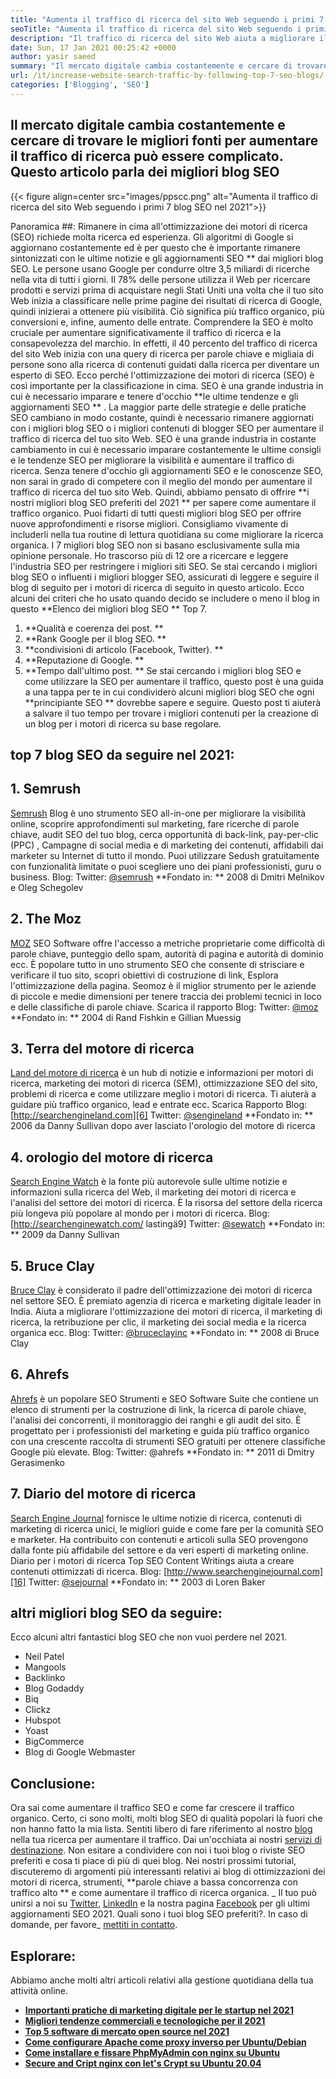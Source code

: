 ```yaml
---
title: "Aumenta il traffico di ricerca del sito Web seguendo i primi 7 blog SEO" 
seoTitle: "Aumenta il traffico di ricerca del sito Web seguendo i primi 7 blog SEO" 
description: "Il traffico di ricerca del sito Web aiuta a migliorare il rango ed è un importante motore della crescita aziendale. Questo articolo parla di come aumentare il traffico di ricerca del sito Web?" 
date: Sun, 17 Jan 2021 00:25:42 +0000
author: yasir saeed
summary: "Il mercato digitale cambia costantemente e cercare di trovare le migliori fonti per aumentare il traffico di ricerca può essere complicato. Questo articolo parla dei migliori blog SEO" 
url: /it/increase-website-search-traffic-by-following-top-7-seo-blogs/
categories: ['Blogging', 'SEO']
---
```


## Il mercato digitale cambia costantemente e cercare di trovare le migliori fonti per aumentare il traffico di ricerca può essere complicato. Questo articolo parla dei migliori blog SEO

{{< figure align=center src="images/ppscc.png" alt="Aumenta il traffico di ricerca del sito Web seguendo i primi 7 blog SEO nel 2021">}}


Panoramica ##:
Rimanere in cima all'ottimizzazione dei motori di ricerca (SEO) richiede molta ricerca ed esperienza. Gli algoritmi di Google si aggiornano costantemente ed è per questo che è importante rimanere sintonizzati con le ultime notizie e gli aggiornamenti SEO ** dai migliori blog SEO. Le persone usano Google per condurre oltre 3,5 miliardi di ricerche nella vita di tutti i giorni. Il 78% delle persone utilizza il Web per ricercare prodotti e servizi prima di acquistare negli Stati Uniti una volta che il tuo sito Web inizia a classificare nelle prime pagine dei risultati di ricerca di Google, quindi inizierai a ottenere più visibilità. Ciò significa più traffico organico, più conversioni e, infine, aumento delle entrate.
Comprendere la SEO è molto cruciale per aumentare significativamente il traffico di ricerca e la consapevolezza del marchio. In effetti, il 40 percento del traffico di ricerca del sito Web inizia con una query di ricerca per parole chiave e migliaia di persone sono alla ricerca di contenuti guidati dalla ricerca per diventare un esperto di SEO. Ecco perché l'ottimizzazione dei motori di ricerca (SEO) è così importante per la classificazione in cima. SEO è una grande industria in cui è necessario imparare e tenere d'occhio  **le ultime tendenze e gli aggiornamenti SEO ** . La maggior parte delle strategie e delle pratiche SEO cambiano in modo costante, quindi è necessario rimanere aggiornati con i migliori blog SEO o i migliori contenuti di blogger SEO per aumentare il traffico di ricerca del tuo sito Web.
SEO è una grande industria in costante cambiamento in cui è necessario imparare costantemente le ultime consigli e le tendenze SEO per migliorare la visibilità e aumentare il traffico di ricerca. Senza tenere d'occhio gli aggiornamenti SEO e le conoscenze SEO, non sarai in grado di competere con il meglio del mondo per aumentare il traffico di ricerca del tuo sito Web. Quindi, abbiamo pensato di offrire  **i nostri migliori blog SEO preferiti del 2021 **  per sapere come aumentare il traffico organico. Puoi fidarti di tutti questi migliori blog SEO per offrire nuove approfondimenti e risorse migliori. Consigliamo vivamente di includerli nella tua routine di lettura quotidiana su come migliorare la ricerca organica. I 7 migliori blog SEO non si basano esclusivamente sulla mia opinione personale. Ho trascorso più di 12 ore a ricercare e leggere l'industria SEO per restringere i migliori siti SEO. Se stai cercando i migliori blog SEO o influenti i migliori blogger SEO, assicurati di leggere e seguire il blog di seguito per i motori di ricerca di seguito in questo articolo.
Ecco alcuni dei criteri che ho usato quando decido se includere o meno il blog in questo  **Elenco dei migliori blog SEO **  Top 7.
  1.  **Qualità e coerenza dei post. ** 
  2.  **Rank Google per il blog SEO. ** 
  3.  **condivisioni di articolo (Facebook, Twitter). ** 
  4.  **Reputazione di Google. ** 
  5.  **Tempo dall'ultimo post. ** 
Se stai cercando i migliori blog SEO e come utilizzare la SEO per aumentare il traffico, questo post è una guida a una tappa per te in cui condividerò alcuni migliori blog SEO che ogni  **principiante SEO **  dovrebbe sapere e seguire. Questo post ti aiuterà a salvare il tuo tempo per trovare i migliori contenuti per la creazione di un blog per i motori di ricerca su base regolare.

## top 7 blog SEO da seguire nel 2021:

## 1. Semrush
[Semrush][1] Blog è uno strumento SEO all-in-one per migliorare la visibilità online, scoprire approfondimenti sul marketing, fare ricerche di parole chiave, audit SEO del tuo blog, cerca opportunità di back-link, pay-per-clic (PPC) , Campagne di social media e di marketing dei contenuti, affidabili dai marketer su Internet di tutto il mondo. Puoi utilizzare Sedush gratuitamente con funzionalità limitate o puoi scegliere uno dei piani professionisti, guru o business.
Blog:
Twitter: [@semrush][2]
**Fondato in: ** 2008 di Dmitri Melnikov e Oleg Schegolev

## 2. The Moz
[MOZ][3] SEO Software offre l'accesso a metriche proprietarie come difficoltà di parole chiave, punteggio dello spam, autorità di pagina e autorità di dominio ecc. È popolare tutto in uno strumento SEO che consente di strisciare e verificare il tuo sito, scopri obiettivi di costruzione di link, Esplora l'ottimizzazione della pagina. Seomoz è il miglior strumento per le aziende di piccole e medie dimensioni per tenere traccia dei problemi tecnici in loco e delle classifiche di parole chiave. Scarica il rapporto
Blog:
Twitter: [@moz][4]
**Fondato in: ** 2004 di Rand Fishkin e Gillian Muessig

## 3. Terra del motore di ricerca
[Land del motore di ricerca][5] è un hub di notizie e informazioni per motori di ricerca, marketing dei motori di ricerca (SEM), ottimizzazione SEO del sito, problemi di ricerca e come utilizzare meglio i motori di ricerca. Ti aiuterà a guidare più traffico organico, lead e entrate ecc. Scarica Rapporto
Blog: [http://searchengineland.com][6]
Twitter: [@sengineland][7]
**Fondato in: ** 2006 da Danny Sullivan dopo aver lasciato l'orologio del motore di ricerca

## 4. orologio del motore di ricerca
[Search Engine Watch][8] è la fonte più autorevole sulle ultime notizie e informazioni sulla ricerca del Web, il marketing dei motori di ricerca e l'analisi del settore dei motori di ricerca. È la risorsa del settore della ricerca più longeva più popolare al mondo per i motori di ricerca.
Blog: [http://searchenginewatch.com/ lastingä9]
Twitter: [@sewatch][10]
**Fondato in: ** 2009 da Danny Sullivan

## 5. Bruce Clay
[Bruce Clay][11] è considerato il padre dell'ottimizzazione dei motori di ricerca nel settore SEO. È premiato agenzia di ricerca e marketing digitale leader in India. Aiuta a migliorare l'ottimizzazione dei motori di ricerca, il marketing di ricerca, la retribuzione per clic, il marketing dei social media e la ricerca organica ecc.
Blog:
Twitter: [@bruceclayinc][12]
**Fondato in: ** 2008 di Bruce Clay

## 6. Ahrefs
[Ahrefs][13] è un popolare SEO Strumenti e SEO Software Suite che contiene un elenco di strumenti per la costruzione di link, la ricerca di parole chiave, l'analisi dei concorrenti, il monitoraggio dei ranghi e gli audit del sito. È progettato per i professionisti del marketing e guida più traffico organico con una crescente raccolta di strumenti SEO gratuiti per ottenere classifiche Google più elevate.
Blog: [][14]
Twitter: @ahrefs
**Fondato in: ** 2011 di Dmitry Gerasimenko

## 7. Diario del motore di ricerca
[Search Engine Journal][15] fornisce le ultime notizie di ricerca, contenuti di marketing di ricerca unici, le migliori guide e come fare per la comunità SEO e marketer. Ha contribuito con contenuti e articoli sulla SEO provengono dalla fonte più affidabile del settore e da veri esperti di marketing online. Diario per i motori di ricerca Top SEO Content Writings aiuta a creare contenuti ottimizzati di ricerca.
Blog: [http://www.searchenginejournal.com][16]
Twitter: [@sejournal][17]
**Fondato in: ** 2003 di Loren Baker

## altri migliori blog SEO da seguire:
Ecco alcuni altri fantastici blog SEO che non vuoi perdere nel 2021.
  * Neil Patel
  * Mangools
  * Backlinko
  * Blog Godaddy
  * Biq
  * Clickz
  * Hubspot
  * Yoast
  * BigCommerce
  * Blog di Google Webmaster

## Conclusione:
Ora sai come aumentare il traffico SEO e come far crescere il traffico organico. Certo, ci sono molti, molti blog SEO di qualità popolari là fuori che non hanno fatto la mia lista. Sentiti libero di fare riferimento al nostro [blog][18] nella tua ricerca per aumentare il traffico. Dai un'occhiata ai nostri [servizi di destinazione][19]. Non esitare a condividere con noi i tuoi blog o riviste SEO preferiti e cosa ti piace di più di quei blog. Nei nostri prossimi tutorial, discuteremo di argomenti più interessanti relativi ai blog di ottimizzazioni dei motori di ricerca, strumenti,  **parole chiave a bassa concorrenza con traffico alto **  e come aumentare il traffico di ricerca organica.
_ Il tuo può unirsi a noi su [Twitter][20], [LinkedIn][21] e la nostra pagina [Facebook][22] per gli ultimi aggiornamenti SEO 2021. Quali sono i tuoi blog SEO preferiti?. In caso di domande, per favore_ [mettiti in contatto][23].

## Esplorare:
Abbiamo anche molti altri articoli relativi alla gestione quotidiana della tua attività online.
  * **[Importanti pratiche di marketing digitale per le startup nel 2021][24]**
  * **[Migliori tendenze commerciali e tecnologiche per il 2021][25]**
  * **[Top 5 software di mercato open source nel 2021][26]**
  * **[Come configurare Apache come proxy inverso per Ubuntu/Debian][27]**
  * **[Come installare e fissare PhpMyAdmin con nginx su Ubuntu][28]**
  * **[Secure and Cript nginx con let's Crypt su Ubuntu 20.04][29]**

  
[1]: https://www.semrush.com/blog/
[2]: https://twitter.com/semrush
[3]: http://moz.com/blog
[4]: https://twitter.com/moz
[5]: http://searchengineland.com
[6]: http://searchengineland.com/
[7]: https://twitter.com/sengineland
[8]: http://searchenginewatch.com/
[9]: https://searchenginewatch.com/
[10]: https://twitter.com/sewatch
[11]: http://www.bruceclay.com/blog
[12]: https://twitter.com/BruceClayInc
[13]: https://ahrefs.com/blog/
[14]: https://www.seoorganic.co.uk/blog/
[15]: http://www.searchenginejournal.com
[16]: http://www.searchenginejournal.com/
[17]: https://twitter.com/sejournal
[18]: https://blog.containerize.com/
[19]: https://products.containerize.com/
[20]: https://twitter.com/containerize_co
[21]: https://www.linkedin.com/company/containerize/
[22]: http://facebook.com/containerize
[23]: mailto:yasir.saeed@aspose.com
[24]: https://blog.containerize.com/marketing-automation/important-digital-marketing-practices-for-startups-in-2021/
[25]: https://blog.containerize.com/2021/04/23/best-business-and-technology-trends-in-2021-and-beyond/
[26]: https://blog.containerize.com/marketplace/top-5-open-source-marketplace-software-in-2021/
[27]: https://blog.containerize.com/web-server-solution-stack/how-to-configure-apache-as-a-reverse-proxy-for-ubuntudebian/
[28]: https://blog.containerize.com/web-server-solution-stack/how-to-install-and-secure-phpmyadmin-with-nginx-on-ubuntu/
[29]: https://blog.containerize.com/web-server-solution-stack/how-to-secure-nginx-with-letsencrypt-on-ubuntu-20-04/
